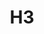---
git: https://github.com/uber/h3
logohandle: h3geo
sort: h3geo
title: H3
website: https://h3geo.org/
---
